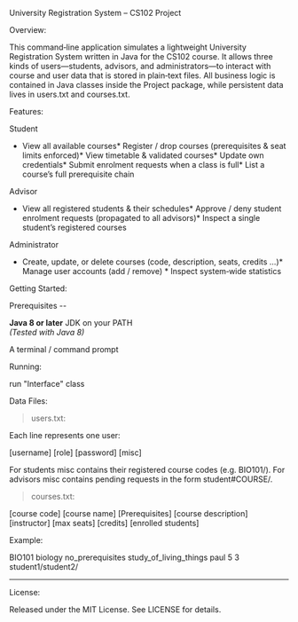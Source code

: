 University Registration System – CS102 Project

Overview:

This command‑line application simulates a lightweight University Registration System written in Java for the CS102 course.  It allows three kinds of users—students, advisors, and administrators—to interact with course and user data that is stored in plain‑text files.  All business logic is contained in Java classes inside the Project package, while persistent data lives in users.txt and courses.txt.

Features:

Student

* View all available courses* Register / drop courses (prerequisites & seat limits enforced)* View timetable & validated courses* Update own credentials* Submit enrolment requests when a class is full* List a course’s full prerequisite chain

Advisor

* View all registered students & their schedules* Approve / deny student enrolment requests (propagated to all advisors)* Inspect a single student’s registered courses

Administrator

* Create, update, or delete courses (code, description, seats, credits …)* Manage user accounts (add / remove) * Inspect system‑wide statistics

Getting Started:

Prerequisites --

**Java 8 or later** JDK on your PATH  
*(Tested with Java 8)*

A terminal / command prompt

Running:

run "Interface" class

Data Files:

>users.txt:

Each line represents one user:

[username] [role] [password] [misc]

For students misc contains their registered course codes (e.g. BIO101/).
For advisors misc contains pending requests in the form student#COURSE/.

>courses.txt:

[course code] [course name] [Prerequisites] [course description] [instructor] [max seats] [credits] [enrolled students] 

Example:

BIO101 biology no_prerequisites study_of_living_things paul 5 3 student1/student2/

----

License:

Released under the MIT License.  See LICENSE for details.


